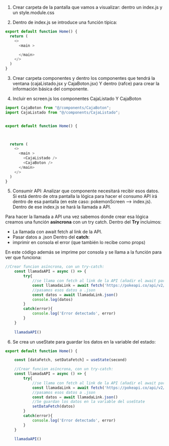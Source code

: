 
1. Crear carpeta de la pantalla que vamos a visualizar: dentro un index.js y un style.module.css

2. Dentro de index.js se introduce una función típica: 

```javascript
export default function Home() {
  return (
    <>
      <main >

      </main>
    </>
  )
}
```
3. Crear carpeta componentes y dentro los componentes que tendrá la ventana (cajaListado.jsx y CajaBoton.jsx) Y dentro (rafce) para crear la información básica del componente.

4. Incluir en screen.js los componentes CajaListado Y CajaBoton 
```javascript
import CajaBoton from "@/components/CajaBoton";
import CajaListado from "@/components/CajaListado";


export default function Home() {


    
  return (
    <>
      <main >
        <CajaListado />
        <CajaBoton />
      </main>
    </>
  )
}
```

5. Consumir API: Analizar que componente necesitará recibir esos datos. Si está dentro de otra pantalla la lógica para hacer el consumo API irá dentro de esa pantalla (en este caso: pokemonScreen --> index.js). Dentro de ese index.js se hará la llamada a API.

Para hacer la llamada a API una vez sabemos donde crear esa lógica creamos una función **asíncrona** con un try catch.
Dentro del **Try** incluimos:
- La llamada con await fetch al link de la API.
- Pasar datos a .json
Dentro del **catch**:
- imprimir en consola el error (que también lo recibe como props)

En este código además se imprime por consola y se llama a la función para ver que funciona:

```javascript react 
//Crear funcion asíncrona, con un try-catch:
    const llamadaAPI = async () => {
        try{
            //se llama con fetch al link de la API (añadir el await para que hasta que no devuelva datos no continue leyendo el código)
            const llamadaLink = await fetch('https://pokeapi.co/api/v2/pokemon')
            //pasamos esos datos a .json
            const datos = await llamadaLink.json()
            console.log(datos)
        }
        catch(error){
            console.log('Error detectado', error)
        }
    }
    
    llamadaAPI()
```

6. Se crea un useState para guardar los datos en la variable del estado:
```javascript
export default function Home() {

    const [dataFetch, setDataFetch] = useState(second)

    //Crear funcion asíncrona, con un try-catch:
    const llamadaAPI = async () => {
        try{
            //se llama con fetch al link de la API (añadir el await para que hasta que no devuelva datos no continue leyendo el código)
            const llamadaLink = await fetch('https://pokeapi.co/api/v2/pokemon')
            //pasamos esos datos a .json
            const datos = await llamadaLink.json()
            //Se guardan los datos en la variable del useState
            setDataFetch(datos)
        }
        catch(error){
            console.log('Error detectado', error)
        }
    }
    
    llamadaAPI()
```